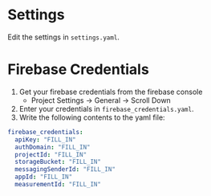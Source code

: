 # Settings

Edit the settings in `settings.yaml`.

# Firebase Credentials

1. Get your firebase credentials from the firebase console
    - Project Settings -> General -> Scroll Down
2. Enter your credentials in `firebase_credentials.yaml`.
3. Write the following contents to the yaml file:

```yaml
firebase_credentials:
  apiKey: "FILL_IN"
  authDomain: "FILL_IN"
  projectId: "FILL_IN"
  storageBucket: "FILL_IN"
  messagingSenderId: "FILL_IN"
  appId: "FILL_IN"
  measurementId: "FILL_IN"
```